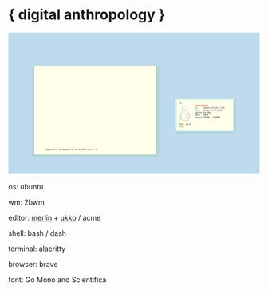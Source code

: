 # { digital anthropology }

![STRONGER](bedbed.png "STRONGER")

os: ubuntu

wm: 2bwm

editor: [merlin](https://merlinfo.github.io) + [ukko](https://github.com/merlinfo/ukko) / acme

shell: bash / dash

terminal: alacritty

browser: brave

font: Go Mono and Scientifica
